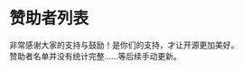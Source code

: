 # 赞助者列表

非常感谢大家的支持与鼓励！是你们的支持，才让开源更加美好。  
赞助者名单并没有统计完整......等后续手动更新。

<Payer />

<script setup>
import Payer from '../../components/payer.vue'
</script>
